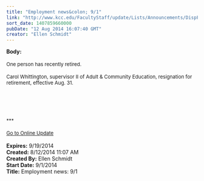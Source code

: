 ```yaml
---
title: "Employment news&colon; 9/1"
link: "http://www.kcc.edu/FacultyStaff/update/Lists/Announcements/DispForm.aspx?ID=1588"
sort_date: 1407859660000
pubDate: "12 Aug 2014 16:07:40 GMT"
creator: "Ellen Schmidt"
---
```


<div><b>Body:</b> <div class="ExternalClass78360B67180341DAA2F664CD9221A035">
<div> </div>
<div><font size="2">One person has recently retired.</font></div>
<div><br /><font size="2">Carol Whittington, supervisor II of Adult &amp; Community Education, resignation for retirement, effective Aug. 31.</font></div>
<div><font size="2"></font> </div>
<div><font size="2"></font> </div>
<div><font size="2"></font> </div>
<div>
<div><font size="2"></font> </div>
<div>
<div class="ExternalClass473E5F57DC9E45AE80B023AF92F4BFA4"><font size="2"><br /></font></div>
<div class="ExternalClass473E5F57DC9E45AE80B023AF92F4BFA4"><font size="2">***</font></div>
<div class="ExternalClass473E5F57DC9E45AE80B023AF92F4BFA4"><font size="2"></font> </div>
<div class="ExternalClass473E5F57DC9E45AE80B023AF92F4BFA4"><a href="/FacultyStaff/update/Pages/dailyupdate.aspx"><font size="2">Go to Online Update</font></a></div>
<div class="ExternalClass473E5F57DC9E45AE80B023AF92F4BFA4"><font size="2"></font> </div></div></div></div></div>
<div><b>Expires:</b> 9/19/2014</div>
<div><b>Created:</b> 8/12/2014 11:07 AM</div>
<div><b>Created By:</b> Ellen Schmidt</div>
<div><b>Start Date:</b> 9/1/2014</div>
<div><b>Title:</b> Employment news: 9/1</div>

